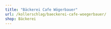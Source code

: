 ```yaml
---
title: "Bäckerei Cafe Wögerbauer"
url: /kollerschlag/baeckerei-cafe-woegerbauer/
shop: Bäckerei
---
```

